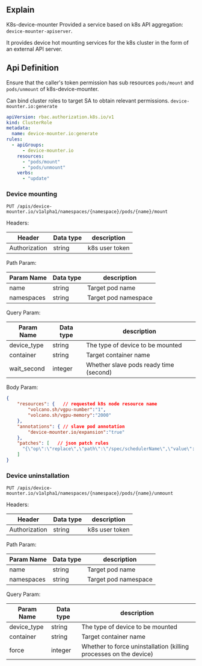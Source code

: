 ## Explain

K8s-device-mounter Provided a service based on k8s API aggregation: `device-mounter-apiserver`.

It provides device hot mounting services for the k8s cluster in the form of an external API server.

## Api Definition

Ensure that the caller's token permission has sub resources `pods/mount` and `pods/unmount` of k8s-device-mounter.

Can bind cluster roles to target SA to obtain relevant permissions. `device-mounter.io:generate`

```yaml
apiVersion: rbac.authorization.k8s.io/v1
kind: ClusterRole
metadata:
  name: device-mounter.io:generate
rules:
  - apiGroups:
      - device-mounter.io
    resources:
      - "pods/mount"
      - "pods/unmount"
    verbs:
      - "update"
```

### Device mounting

`PUT /apis/device-mounter.io/v1alpha1/namespaces/{namespace}/pods/{name}/mount`

Headers:

| Header         | Data type | description      |
|----------------|-----------|------------------|
| Authorization  | string    | k8s user token   |

Path Param:

| Param Name  | Data type | description          |
|-------------|-----------|----------------------|
| name        | string    | Target pod name      |
| namespaces  | string    | Target pod namespace |

Query Param:

| Param Name  | Data type | description                            |
|-------------|-----------|----------------------------------------|
| device_type | string    | The type of device to be mounted       |
| container   | string    | Target container name                  |
| wait_second | integer   | Whether slave pods ready time (second) |

Body Param:
```json
{
    "resources": {   // requested k8s node resource name
        "volcano.sh/vgpu-number":"1",
        "volcano.sh/vgpu-memory":"2000"
    },
    "annotations": { // slave pod annotation
        "device-mounter.io/expansion":"true"
    },
    "patches": [   // json patch rules
      "{\"op\":\"replace\",\"path\":\"/spec/schedulerName\",\"value\": \"volcano\"}"
    ]
}
```

### Device uninstallation

`PUT /apis/device-mounter.io/v1alpha1/namespaces/{namespace}/pods/{name}/unmount`

Headers:

| Header         | Data type | description      |
|----------------|-----------|------------------|
| Authorization  | string    | k8s user token   |

Path Param:

| Param Name  | Data type | description          |
|-------------|-----------|----------------------|
| name        | string    | Target pod name      |
| namespaces  | string    | Target pod namespace |

Query Param:

| Param Name  | Data type | description                                                       |
|-------------|-----------|-------------------------------------------------------------------|
| device_type | string    | The type of device to be mounted                                  |
| container   | string    | Target container name                                             |
| force       | integer   | Whether to force uninstallation (killing processes on the device) |
